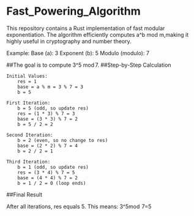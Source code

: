 # Fast_Powering_Algorithm
This repository contains a Rust implementation of fast modular exponentiation. 
The algorithm efficiently computes a^b mod m,making it highly useful in cryptography and number theory.

Example:
Base (a): 3
Exponent (b): 5
Modulo (modulo): 7

##The goal is to compute 3^5 mod 7.
##Step-by-Step Calculation

    Initial Values:
        res = 1
        base = a % m = 3 % 7 = 3
        b = 5

    First Iteration:
        b = 5 (odd, so update res)
        res = (1 * 3) % 7 = 3
        base = (3 * 3) % 7 = 2
        b = 5 / 2 = 2

    Second Iteration:
        b = 2 (even, so no change to res)
        base = (2 * 2) % 7 = 4
        b = 2 / 2 = 1

    Third Iteration:
        b = 1 (odd, so update res)
        res = (3 * 4) % 7 = 5
        base = (4 * 4) % 7 = 2
        b = 1 / 2 = 0 (loop ends)
##Final Result

After all iterations, res equals 5. 
This means:
    3^5mod  7=5

